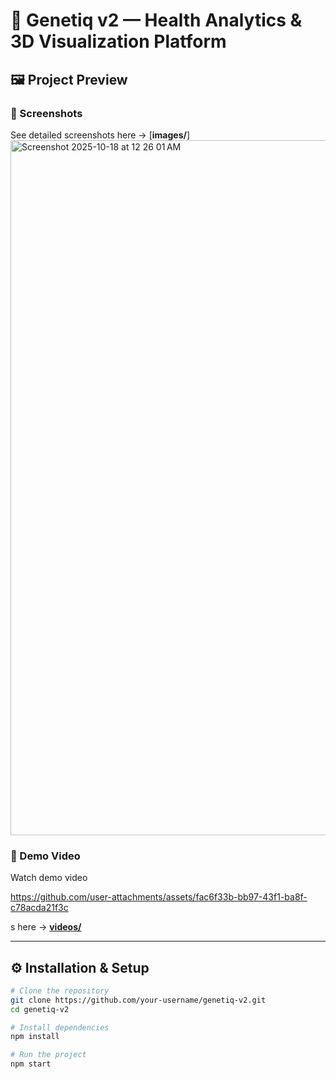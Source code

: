 # 🧬 Genetiq v2 — Health Analytics & 3D Visualization Platform


## 🖼️ Project Preview

### 📸 Screenshots  
See detailed screenshots here → [**images/**]
<img width="1710" height="1112" alt="Screenshot 2025-10-18 at 12 26 01 AM" src="https://github.com/user-attachments/assets/331d6656-5ae2-4ce4-8cdf-7b546425972c" />


### 🎥 Demo Video  
Watch demo video

https://github.com/user-attachments/assets/fac6f33b-bb97-43f1-ba8f-c78acda21f3c

s here → [**videos/**](videos/README.md)

---

## ⚙️ Installation & Setup

```bash
# Clone the repository
git clone https://github.com/your-username/genetiq-v2.git
cd genetiq-v2

# Install dependencies
npm install

# Run the project
npm start
